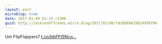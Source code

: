 ```yaml
---
layout: post
microblog: true
date: 2017-01-09 01:19 +1300
guid: http://JacksonOfTrades.micro.blog/2017/01/08/t818069629624950790.html
---
```

Um FlipFlappers? [t.co/bbPFt5Nco...](https://t.co/bbPFt5NcoZ)
